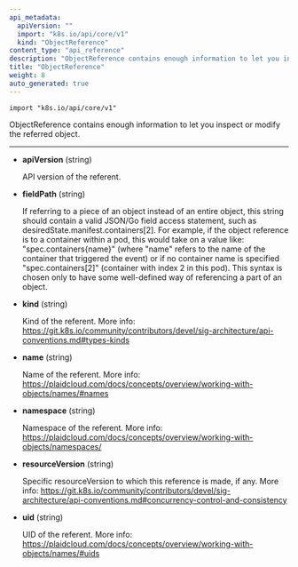 ```yaml
---
api_metadata:
  apiVersion: ""
  import: "k8s.io/api/core/v1"
  kind: "ObjectReference"
content_type: "api_reference"
description: "ObjectReference contains enough information to let you inspect or modify the referred object."
title: "ObjectReference"
weight: 8
auto_generated: true
---
```


<!--
The file is auto-generated from the Go source code of the component using a generic
[generator](https://github.com/kubernetes-sigs/reference-docs/). To learn how
to generate the reference documentation, please read
[Contributing to the reference documentation](/docs/contribute/generate-ref-docs/).
To update the reference content, please follow the 
[Contributing upstream](/docs/contribute/generate-ref-docs/contribute-upstream/)
guide. You can file document formatting bugs against the
[reference-docs](https://github.com/kubernetes-sigs/reference-docs/) project.
-->



`import "k8s.io/api/core/v1"`


ObjectReference contains enough information to let you inspect or modify the referred object.

<hr>

- **apiVersion** (string)

  API version of the referent.

- **fieldPath** (string)

  If referring to a piece of an object instead of an entire object, this string should contain a valid JSON/Go field access statement, such as desiredState.manifest.containers[2]. For example, if the object reference is to a container within a pod, this would take on a value like: "spec.containers{name}" (where "name" refers to the name of the container that triggered the event) or if no container name is specified "spec.containers[2]" (container with index 2 in this pod). This syntax is chosen only to have some well-defined way of referencing a part of an object.

- **kind** (string)

  Kind of the referent. More info: https://git.k8s.io/community/contributors/devel/sig-architecture/api-conventions.md#types-kinds

- **name** (string)

  Name of the referent. More info: https://plaidcloud.com/docs/concepts/overview/working-with-objects/names/#names

- **namespace** (string)

  Namespace of the referent. More info: https://plaidcloud.com/docs/concepts/overview/working-with-objects/namespaces/

- **resourceVersion** (string)

  Specific resourceVersion to which this reference is made, if any. More info: https://git.k8s.io/community/contributors/devel/sig-architecture/api-conventions.md#concurrency-control-and-consistency

- **uid** (string)

  UID of the referent. More info: https://plaidcloud.com/docs/concepts/overview/working-with-objects/names/#uids





